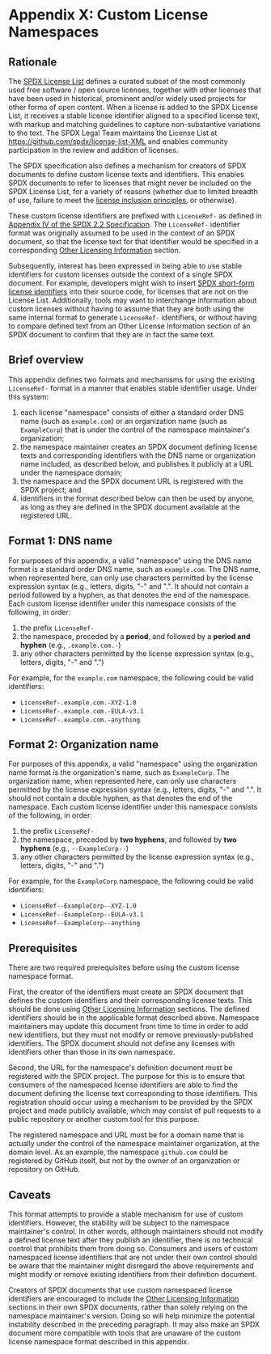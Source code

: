 # Appendix X: Custom License Namespaces

## Rationale

The [SPDX License List](https://spdx.org/licenses) defines a curated subset of the most commonly used free software / open source licenses, together with other licenses that have been used in historical, prominent and/or widely used projects for other forms of open content. When a license is added to the SPDX License List, it receives a stable license identifier aligned to a specified license text, with markup and matching guidelines to capture non-substantive variations to the text. The SPDX Legal Team maintains the License List at https://github.com/spdx/license-list-XML and enables community participation in the review and addition of licenses.

The SPDX specification also defines a mechanism for creators of SPDX documents to define custom license texts and identifiers. This enables SPDX documents to refer to licenses that might never be included on the SPDX License List, for a variety of reasons (whether due to limited breadth of use, failure to meet the [license inclusion principles](https://github.com/spdx/license-list-XML/blob/master/DOCS/license-inclusion-principles.md), or otherwise).

These custom license identifiers are prefixed with `LicenseRef-` as defined in [Appendix IV of the SPDX 2.2 Specification](./appendix-IV-SPDX-license-expressions.md). The `LicenseRef-` identifier format was originally assumed to be used in the context of an SPDX document, so that the license text for that identifier would be specified in a corresponding [Other Licensing Information](./6-other-licensing-information-detected.md) section.

Subsequently, interest has been expressed in being able to use stable identifiers for custom licenses outside the context of a single SPDX document. For example, developers might wish to insert [SPDX short-form license identifiers](https://spdx.org/ids) into their source code, for licenses that are not on the License List. Additionally, tools may want to interchange information about custom licenses without having to assume that they are both using the same internal format to generate `LicenseRef-` identifiers, or without having to compare defined text from an Other License Information section of an SPDX document to confirm that they are in fact the same text.

## Brief overview

This appendix defines two formats and mechanisms for using the existing `LicenseRef-` format in a manner that enables stable identifier usage. Under this system:

1. each license "namespace" consists of either a standard order DNS name (such as `example.com`) or an organization name (such as `ExampleCorp`) that is under the control of the namespace maintainer's organization;
2. the namespace maintainer creates an SPDX document defining license texts and corresponding identifiers with the DNS name or organization name included, as described below, and publishes it publicly at a URL under the namespace domain;
3. the namespace and the SPDX document URL is registered with the SPDX project; and
4. identifiers in the format described below can then be used by anyone, as long as they are defined in the SPDX document available at the registered URL.

## Format 1: DNS name

For purposes of this appendix, a valid "namespace" using the DNS name format is a standard order DNS name, such as `example.com`. The DNS name, when represented here, can only use characters permitted by the license expression syntax (e.g., letters, digits, "-" and ".". It should not contain a period followed by a hyphen, as that denotes the end of the namespace. Each custom license identifier under this namespace consists of the following, in order:
1. the prefix `LicenseRef-`
2. the namespace, preceded by a **period**, and followed by a **period and hyphen** (e.g., `.example.com.-`)
3. any other characters permitted by the license expression syntax (e.g., letters, digits, "-" and ".")

For example, for the `example.com` namespace, the following could be valid identifiers:
* `LicenseRef-.example.com.-XYZ-1.0`
* `LicenseRef-.example.com.-EULA-v3.1`
* `LicenseRef-.example.com.-anything`

## Format 2: Organization name

For purposes of this appendix, a valid "namespace" using the organization name format is the organization's name, such as `ExampleCorp`. The organization name, when represented here, can only use characters permitted by the license expression syntax (e.g., letters, digits, "-" and ".". It should not contain a double hyphen, as that denotes the end of the namespace. Each custom license identifier under this namespace consists of the following, in order:
1. the prefix `LicenseRef-`
2. the namespace, preceded by **two hyphens**, and followed by **two hyphens** (e.g., `--ExampleCorp--`)
3. any other characters permitted by the license expression syntax (e.g., letters, digits, "-" and ".")

For example, for the `ExampleCorp` namespace, the following could be valid identifiers:
* `LicenseRef--ExampleCorp--XYZ-1.0`
* `LicenseRef--ExampleCorp--EULA-v3.1`
* `LicenseRef--ExampleCorp--anything`

## Prerequisites

There are two required prerequisites before using the custom license namespace format.

First, the creator of the identifiers must create an SPDX document that defines the custom identifiers and their corresponding license texts. This should be done using [Other Licensing Information](./6-other-licensing-information-detected.md) sections. The defined identifiers should be in the applicable format described above. Namespace maintainers may update this document from time to time in order to add new identifiers, but they must not modify or remove previously-published identifiers. The SPDX document should not define any licenses with identifiers other than those in its own namespace.

Second, the URL for the namespace's definition document must be registered with the SPDX project. The purpose for this is to ensure that consumers of the namespaced license identifiers are able to find the document defining the license text corresponding to those identifiers. This registration should occur using a mechanism to be provided by the SPDX project and made publicly available, which may consist of pull requests to a public repository or another custom tool for this purpose.

The registered namespace and URL must be for a domain name that is actually under the control of the namespace maintainer organization, at the domain level. As an example, the namespace `github.com` could be registered by GitHub itself, but not by the owner of an organization or repository on GitHub.

## Caveats

This format attempts to provide a stable mechanism for use of custom identifiers. However, the stability will be subject to the namespace maintainer's control. In other words, although maintainers should not modify a defined license text after they publish an identifier, there is no technical control that prohibits them from doing so. Consumers and users of custom namespaced license identifiers that are not under their own control should be aware that the maintainer might disregard the above requirements and might modify or remove existing identifiers from their definition document.

Creators of SPDX documents that use custom namespaced license identifiers are encouraged to include the [Other Licensing Information](./6-other-licensing-information-detected.md) sections in their own SPDX documents, rather than solely relying on the namespace maintainer's version. Doing so will help minimize the potential instability described in the preceding paragraph. It may also make an SPDX document more compatible with tools that are unaware of the custom license namespace format described in this appendix.
